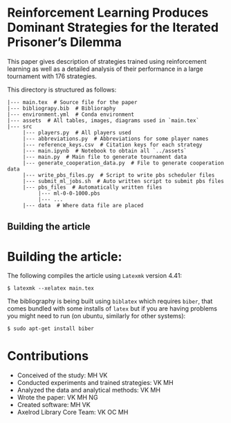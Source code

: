 # Reinforcement Learning Produces Dominant Strategies for the Iterated Prisoner’s Dilemma

This paper gives description of strategies trained using reinforcement learning
as well as a detailed analysis of their performance in a large tournament with
176 strategies.

This directory is structured as follows:

```
|--- main.tex  # Source file for the paper
|--- bibliograpy.bib  # Biblioraphy
|--- environment.yml  # Conda environment
|--- assets  # All tables, images, diagrams used in `main.tex`
|--- src
     |--- players.py  # All players used
     |--- abbreviations.py  # Abbreviations for some player names
     |--- reference_keys.csv  # Citation keys for each strategy
     |--- main.ipynb  # Notebook to obtain all `../assets`
     |--- main.py  # Main file to generate tournament data
     |--- generate_cooperation_data.py  # File to generate cooperation data
     |--- write_pbs_files.py  # Script to write pbs scheduler files
     |--- submit_ml_jobs.sh  # Auto written script to submit pbs files
     |--- pbs_files  # Automatically written files
          |--- ml-0-0-1000.pbs
          |--- ...
     |--- data  # Where data file are placed
```

## Building the article

# Building the article:

The following compiles the article using `Latexmk` version 4.41:

```
$ latexmk --xelatex main.tex
```

The bibliography is being built using `biblatex` which requires `biber`, that
comes bundled with some installs of `latex` but if you are having problems you
might need to run (on ubuntu, similarly for other systems):

```
$ sudo apt-get install biber
```

# Contributions

- Conceived of the study: MH VK
- Conducted experiments and trained strategies: VK MH
- Analyzed the data and analytical methods: VK MH
- Wrote the paper: VK MH NG
- Created software: MH VK
- Axelrod Library Core Team: VK OC MH
